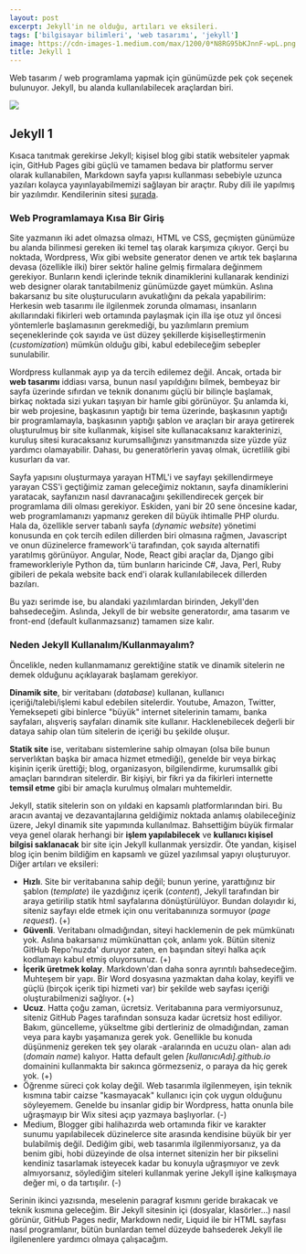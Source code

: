 ```yaml
---
layout: post
excerpt: Jekyll'in ne olduğu, artıları ve eksileri.
tags: ['bilgisayar bilimleri', 'web tasarımı', 'jekyll']
image: https://cdn-images-1.medium.com/max/1200/0*N8RG95bKJnnF-wpL.png
title: Jekyll 1
---
```


Web tasarım / web programlama yapmak için günümüzde pek çok seçenek bulunuyor. Jekyll, bu alanda kullanılabilecek araçlardan biri.

![](https://cdn-images-1.medium.com/max/1200/0*N8RG95bKJnnF-wpL.png)

## Jekyll 1

Kısaca tanıtmak gerekirse Jekyll; kişisel blog gibi statik websiteler yapmak için, GitHub Pages gibi güçlü ve tamamen bedava bir platformu server olarak kullanabilen, Markdown sayfa yapısı kullanması sebebiyle uzunca yazıları kolayca yayınlayabilmemizi sağlayan bir araçtır. Ruby dili ile yapılmış bir yazılımdır. Kendilerinin sitesi [şurada](https://jekyllrb.com/).



### Web Programlamaya Kısa Bir Giriş

Site yazmanın iki adet olmazsa olmazı, HTML ve CSS, geçmişten günümüze bu alanda bilinmesi gereken iki temel taş olarak karşımıza çıkıyor. Gerçi bu noktada, Wordpress, Wix gibi website generator denen ve artık tek başlarına devasa (özellikle ilki) birer sektör haline gelmiş firmalara değinmem gerekiyor. Bunların kendi içlerinde teknik dinamiklerini kullanarak kendinizi web designer olarak tanıtabilmeniz günümüzde gayet mümkün. Aslına bakarsanız bu site oluşturucuların avukatlığını da pekala yapabilirim: Herkesin web tasarımı ile ilgilenmek zorunda olmaması, insanların akıllarındaki fikirleri web ortamında paylaşmak için illa işe otuz yıl öncesi yöntemlerle başlamasının gerekmediği, bu yazılımların premium seçeneklerinde çok sayıda ve üst düzey şekillerde kişiselleştirmenin (*customization*) mümkün olduğu gibi, kabul edebileceğim sebepler sunulabilir. 

Wordpress kullanmak ayıp ya da tercih edilemez değil. Ancak, ortada bir **web tasarımı** iddiası varsa, bunun nasıl yapıldığını bilmek, bembeyaz bir sayfa üzerinde sıfırdan ve teknik donanımı güçlü bir bilinçle başlamak, birkaç noktada sizi yukarı taşıyan bir hamle gibi görünüyor. Şu anlamda ki, bir web projesine, başkasının yaptığı bir tema üzerinde, başkasının yaptığı bir programlamayla, başkasının yaptığı şablon ve araçları bir araya getirerek oluşturulmuş bir site kullanmak, kişisel site kullanacaksanız karakterinizi, kuruluş sitesi kuracaksanız kurumsallığınızı yansıtmanızda size yüzde yüz yardımcı olamayabilir. Dahası, bu generatörlerin yavaş olmak, ücretlilik gibi kusurları da var.

Sayfa yapısını oluşturmaya yarayan HTML'i ve sayfayı şekillendirmeye yarayan CSS'i geçtiğimiz zaman geleceğimiz noktanın, sayfa dinamiklerini yaratacak, sayfanızın nasıl davranacağını şekillendirecek gerçek bir programlama dili olması gerekiyor. Eskiden, yani bir 20 sene öncesine kadar, web programlamanızı yapmanız gereken dil büyük ihtimalle PHP olurdu. Hala da, özellikle server tabanlı sayfa (*dynamic website*) yönetimi konusunda en çok tercih edilen dillerden biri olmasına rağmen, Javascript ve onun düzinelerce framework'ü tarafından, çok sayıda alternatifi yaratılmış görünüyor. Angular, Node, React gibi araçlar da, Django gibi frameworkleriyle Python da, tüm bunların haricinde C#, Java, Perl, Ruby gibileri de pekala website back end'i olarak kullanılabilecek dillerden bazıları.

Bu yazı serimde ise, bu alandaki yazılımlardan birinden, Jekyll'den bahsedeceğim. Aslında, Jekyll de bir website generatordır, ama tasarım ve front-end (default kullanmazsanız) tamamen size kalır.

### Neden Jekyll Kullanalım/Kullanmayalım?

Öncelikle, neden kullanmamanız gerektiğine statik ve dinamik sitelerin ne demek olduğunu açıklayarak başlamam gerekiyor. 

**Dinamik site**, bir veritabanı (*database*) kullanan, kullanıcı içeriği/talebi/işlemi kabul edebilen sitelerdir. Youtube, Amazon, Twitter, Yemeksepeti gibi binlerce "büyük" internet sitelerinin tamamı, banka sayfaları, alışveriş sayfaları dinamik site kullanır. Hacklenebilecek değerli bir dataya sahip olan tüm sitelerin de içeriği bu şekilde oluşur. 

**Statik site** ise, veritabanı sistemlerine sahip olmayan (olsa bile bunun serverlıktan başka bir amaca hizmet etmediği), genelde bir veya birkaç kişinin içerik ürettiği; blog, organizasyon, bilgilendirme, kurumsallık gibi amaçları barındıran sitelerdir. Bir kişiyi, bir fikri ya da fikirleri internette **temsil etme** gibi bir amaçla kurulmuş olmaları muhtemeldir. 

Jekyll, statik sitelerin son on yıldaki en kapsamlı platformlarından biri. Bu aracın avantaj ve dezavantajlarına geldiğimiz noktada anlamış olabileceğiniz üzere, Jekyl dinamik site yapımında kullanılmaz. Bahsettiğim büyük firmalar veya genel olarak herhangi bir **işlem yapılabilecek** ve **kullanıcı kişisel bilgisi saklanacak** bir site için Jekyll kullanmak yersizdir. Öte yandan, kişisel blog için benim bildiğim en kapsamlı ve güzel yazılımsal yapıyı oluşturuyor. Diğer artıları ve eksileri:

- **Hızlı**. Site bir veritabanına sahip değil; bunun yerine, yarattığınız bir şablon (*template*) ile yazdığınız içerik (*content*), Jekyll tarafından bir araya getirilip statik html sayfalarına dönüştürülüyor. Bundan dolayıdır ki, siteniz sayfayı elde etmek için onu veritabanınıza sormuyor (*page request*).  (+)
- **Güvenli**. Veritabanı olmadığından, siteyi hacklemenin de pek mümkünatı yok. Aslına bakarsanız mümkünattan çok, anlamı yok. Bütün siteniz GitHub Repo'nuzda' duruyor zaten, en başından siteyi halka açık kodlamayı kabul etmiş oluyorsunuz.  (+)
- **İçerik üretmek kolay**. Markdown'dan daha sonra ayrıntılı bahsedeceğim. Muhteşem bir yapı. Bir Word dosyasına yazmaktan daha kolay, keyifli ve güçlü (birçok içerik tipi hizmeti var) bir şekilde web sayfası içeriği oluşturabilmenizi sağlıyor.  (+)
- **Ucuz**. Hatta çoğu zaman, ücretsiz. Veritabanına para vermiyorsunuz, siteniz GitHub Pages tarafından sonsuza kadar ücretsiz host ediliyor. Bakım, güncelleme, yükseltme gibi dertleriniz de olmadığından, zaman veya para kaybı yaşamanıza gerek yok. Genellikle bu konuda düşünmeniz gereken tek şey olarak  -aralarında en ucuzu olan- alan adı (*domain name*) kalıyor. Hatta default gelen *[kullanıcıAdı].github.io* domainini kullanmakta bir sakınca görmezseniz, o paraya da hiç gerek yok.  (+)
- Öğrenme süreci çok kolay değil. Web tasarımla ilgilenmeyen, işin teknik kısmına tabir caizse "kasmayacak" kullanıcı için çok uygun olduğunu söyleyemem. Genelde bu insanlar gidip bir Wordpress, hatta onunla bile uğraşmayıp bir Wix sitesi açıp yazmaya başlıyorlar. (-)
- Medium, Blogger gibi halihazırda web ortamında fikir ve karakter sunumu yapılabilecek düzinelerce site arasında kendisine büyük bir yer bulabilmiş değil. Dediğim gibi, web tasarımla ilgilenmiyorsanız, ya da benim gibi, hobi düzeyinde de olsa internet sitenizin her bir pikselini kendiniz tasarlamak isteyecek kadar bu konuyla uğraşmıyor ve zevk almıyorsanız, söylediğim siteleri kullanmak yerine Jekyll işine kalkışmaya değer mi, o da tartışılır. (-)

Serinin ikinci yazısında, meselenin paragraf kısmını geride bırakacak ve teknik kısmına geleceğim. Bir Jekyll sitesinin içi (dosyalar, klasörler...) nasıl görünür, GitHub Pages nedir, Markdown nedir, Liquid ile bir HTML sayfası nasıl programlanır, bütün bunlardan temel düzeyde bahsederek Jekyll ile ilgilenenlere yardımcı olmaya çalışacağım. 







